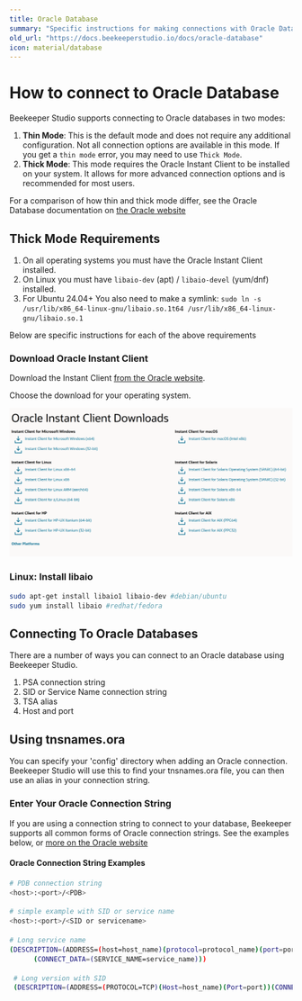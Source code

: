 ```yaml
---
title: Oracle Database
summary: "Specific instructions for making connections with Oracle Database"
old_url: "https://docs.beekeeperstudio.io/docs/oracle-database"
icon: material/database
---
```


# How to connect to Oracle Database

Beekeeper Studio supports connecting to Oracle databases in two modes:

1. **Thin Mode**: This is the default mode and does not require any additional configuration. Not all connection options are available in this mode. If you get a `thin mode` error, you may need to use `Thick Mode`.
2. **Thick Mode**: This mode requires the Oracle Instant Client to be installed on your system. It allows for more advanced connection options and is recommended for most users.

For a comparison of how thin and thick mode differ, see the Oracle Database documentation on [the Oracle website](https://node-oracledb.readthedocs.io/en/latest/user_guide/appendix_a.html#oracle-database-features-supported-by-node-oracledb)

## Thick Mode Requirements

1. On all operating systems you must have the Oracle Instant Client installed.
2. On Linux you must have `libaio-dev` (apt) / `libaio-devel` (yum/dnf) installed.
3. For Ubuntu 24.04+ You also need to make a symlink: `sudo ln -s /usr/lib/x86_64-linux-gnu/libaio.so.1t64 /usr/lib/x86_64-linux-gnu/libaio.so.1`

Below are specific instructions for each of the above requirements

### Download Oracle Instant Client

Download the Instant Client [from the Oracle website](https://www.oracle.com/cis/database/technologies/instant-client/downloads.html).

Choose the download for your operating system.

[![Oracle Instant Client download page](../../assets/images/instant-client-download.png)](https://www.oracle.com/cis/database/technologies/instant-client/downloads.html)


### Linux: Install libaio

```bash
sudo apt-get install libaio1 libaio-dev #debian/ubuntu
sudo yum install libaio #redhat/fedora
```

## Connecting To Oracle Databases

There are a number of ways you can connect to an Oracle database using Beekeeper Studio.

1. PSA connection string
1. SID or Service Name connection string
2. TSA alias
3. Host and port

## Using tnsnames.ora

You can specify your 'config' directory when adding an Oracle connection. Beekeeper Studio will use this to find your tnsnames.ora file, you can then use an alias in your connection string.

### Enter Your Oracle Connection String

If you are using a connection string to connect to your database, Beekeeper supports all common forms of Oracle connection strings. See the examples below, or [more on the Oracle website](https://docs.oracle.com/en/database/other-databases/essbase/21/essoa/connection-string-formats.html)

#### Oracle Connection String Examples

```bash
# PDB connection string
<host>:<port>/<PDB>

# simple example with SID or service name
<host>:<port>/<SID or servicename>

# Long service name
(DESCRIPTION=(ADDRESS=(host=host_name)(protocol=protocol_name)(port=port_number))
      (CONNECT_DATA=(SERVICE_NAME=service_name)))

 # Long version with SID
 (DESCRIPTION=(ADDRESS=(PROTOCOL=TCP)(Host=host_name)(Port=port))(CONNECT_DATA=(SID=sid_here)))
```
